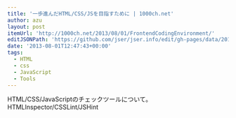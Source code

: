 ```yaml
---
title: '一歩進んだHTML/CSS/JSを目指すために | 1000ch.net'
author: azu
layout: post
itemUrl: 'http://1000ch.net/2013/08/01/FrontendCodingEnvironment/'
editJSONPath: 'https://github.com/jser/jser.info/edit/gh-pages/data/2013/08/index.json'
date: '2013-08-01T12:47:43+00:00'
tags:
  - HTML
  - css
  - JavaScript
  - Tools
---
```

HTML/CSS/JavaScriptのチェックツールについて。
HTMLInspector/CSSLint/JSHint
